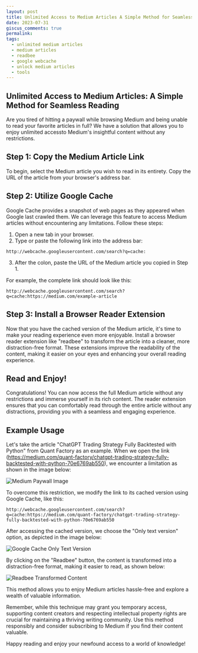 ```yaml
---
layout: post
title: Unlimited Access to Medium Articles A Simple Method for Seamless Reading 
date: 2023-07-31
giscus_comments: true
permalink: 
tags:
  - unlimited medium articles
  - medium articles
  - readbee
  - google webcache
  - unlock medium articles
  - tools
---
```


## Unlimited Access to Medium Articles: A Simple Method for Seamless Reading

Are you tired of hitting a paywall while browsing Medium and being unable to read your favorite articles in full? We have a solution that allows you to enjoy unlimited accessto Medium's insightful content without any restrictions. 

## Step 1: Copy the Medium Article Link

To begin, select the Medium article you wish to read in its entirety. Copy the URL of the article from your browser's address bar.

## Step 2: Utilize Google Cache

Google Cache provides a snapshot of web pages as they appeared when Google last crawled them. We can leverage this feature to access Medium articles without encountering any limitations. Follow these steps:

1. Open a new tab in your browser.
2. Type or paste the following link into the address bar:

```
http://webcache.googleusercontent.com/search?q=cache:
```

3. After the colon, paste the URL of the Medium article you copied in Step 1.

For example, the complete link should look like this:

```
http://webcache.googleusercontent.com/search?q=cache:https://medium.com/example-article
```

## Step 3: Install a Browser Reader Extension

Now that you have the cached version of the Medium article, it's time to make your reading experience even more enjoyable. Install a browser reader extension like "readbee" to transform the article into a cleaner, more distraction-free format. These extensions improve the readability of the content, making it easier on your eyes and enhancing your overall reading experience.

## Read and Enjoy!

Congratulations! You can now access the full Medium article without any restrictions and immerse yourself in its rich content. The reader extension ensures that you can comfortably read through the entire article without any distractions, providing you with a seamless and engaging experience.

## Example Usage

Let's take the article "ChatGPT Trading Strategy Fully Backtested with Python" from Quant Factory as an example. When we open the link (https://medium.com/quant-factory/chatgpt-trading-strategy-fully-backtested-with-python-70e6769ab550), we encounter a limitation as shown in the image below:

![Medium Paywall Image](https://i.vgy.me/JfMeUt.png)

To overcome this restriction, we modify the link to its cached version using Google Cache, like this:

```
http://webcache.googleusercontent.com/search?q=cache:https://medium.com/quant-factory/chatgpt-trading-strategy-fully-backtested-with-python-70e6769ab550
```

After accessing the cached version, we choose the "Only text version" option, as depicted in the image below:

![Google Cache Only Text Version](https://i.vgy.me/LZ2B7j.png) 

By clicking on the "Readbee" button, the content is transformed into a distraction-free format, making it easier to read, as shown below:

![Readbee Transformed Content](https://i.vgy.me/1yi3FG.png)

This method allows you to enjoy Medium articles hassle-free and explore a wealth of valuable information.

Remember, while this technique may grant you temporary access, supporting content creators and respecting intellectual property rights are crucial for maintaining a thriving writing community. Use this method responsibly and consider subscribing to Medium if you find their content valuable.

Happy reading and enjoy your newfound access to a world of knowledge!